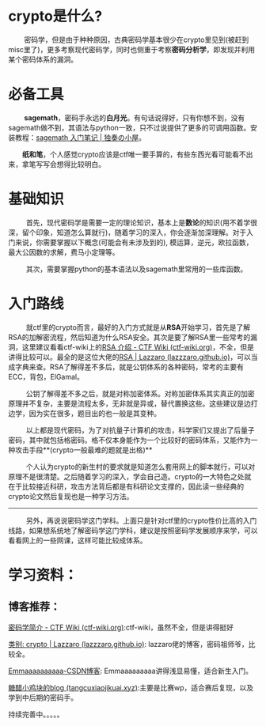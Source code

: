 # crypto是什么?  

&emsp;&emsp; 密码学，但是由于种种原因，古典密码学基本很少在crypto里见到(被赶到misc里了)，更多考察现代密码学，同时也侧重于考察**密码分析学**，即发现并利用某个密码体系的漏洞。

# 必备工具
&emsp;&emsp; **sagemath**，密码手永远的**白月光**。有句话说得好，只有你想不到，没有sagemath做不到，其语法与python一致，只不过说提供了更多的可调用函数。安装教程：[sagemath 入门笔记 | 独奏の小屋](https://hasegawaazusa.github.io/sagemath-get-started.html)。

&emsp;&emsp;**纸和笔**，个人感觉crypto应该是ctf唯一要手算的，有些东西光看可能看不出来，拿笔写写会想得比较明白。

# 基础知识  
&emsp; &emsp; 首先，现代密码学是需要一定的理论知识，基本上是**数论**的知识(用不着学很深，留个印象，知道怎么算就行)，随着学习的深入，你会逐渐加深理解。对于入门来说，你需要掌握以下概念(可能会有未涉及到的), 模运算，逆元，欧拉函数，最大公因数的求解，费马小定理等。

&emsp; &emsp; 其次，需要掌握python的基本语法以及sagemath里常用的一些库函数。

# 入门路线
&emsp; &emsp; 就ctf里的crypto而言，最好的入门方式就是从**RSA**开始学习，首先是了解RSA的加解密流程，然后知道为什么RSA安全。其次是要了解RSA里一些常考的漏洞，这里建议看看ctf-wiki上的[RSA 介绍 - CTF Wiki (ctf-wiki.org)](https://ctf-wiki.org/crypto/asymmetric/rsa/rsa_theory/)，不全，但是讲得比较可以。最全的是这位大佬的[RSA | Lazzaro (lazzzaro.github.io)](https://lazzzaro.github.io/2020/05/06/crypto-RSA/)，可以当成字典来查。RSA了解得差不多后，就是公钥体系的各种密码，常考的主要有ECC，背包，ElGamal。

&emsp; &emsp; 公钥了解得差不多之后，就是对称加密体系。对称加密体系其实真正的加密原理并不复杂，主要是流程太多，无非就是异或，替代置换这些。这些建议是边打边学，因为实在很多，题目出的也一般是其变种。

&emsp; &emsp; 以上都是现代密码，为了对抗量子计算机的攻击，科学家们又提出了后量子密码，其中就包括格密码。格不仅本身能作为一个比较好的密码体系，又能作为一种攻击手段**(crypto一般最难的题就是出格)**

&emsp; &emsp; 个人认为crypto的新生村的要求就是知道怎么套用网上的脚本就行，可以对原理不是很清楚。之后随着学习的深入，学会自己造。crypto的一大特色之处就在于比较接近科研，攻击方法背后都是有科研论文支撑的，因此读一些经典的crypto论文然后复现也是一种学习方法。

---

&emsp; &emsp; 另外，再说说密码学这门学科。上面只是针对ctf里的crypto性价比高的入门线路，如果想系统地了解密码学这门学科，建议是按照密码学发展顺序来学，可以看看网上的一些网课，这样可能比较成体系。

# 学习资料：
## 博客推荐：
[密码学简介 - CTF Wiki (ctf-wiki.org)](https://ctf-wiki.org/crypto/introduction/):ctf-wiki，虽然不全，但是讲得挺好  

[类别: crypto | Lazzaro (lazzzaro.github.io)](https://lazzzaro.github.io/categories/crypto/): lazzaro佬的博客，密码祖师爷，比较全。  

[Emmaaaaaaaaaa-CSDN博客](https://blog.csdn.net/XiongSiqi_blog?type=blog): Emmaaaaaaaaa讲得浅显易懂，适合新生入门。  

[糖醋小鸡块的blog (tangcuxiaojikuai.xyz)](https://tangcuxiaojikuai.xyz/):主要是比赛wp，适合赛后复现，以及学到中后期的密码手。  



持续完善中。。。。。






